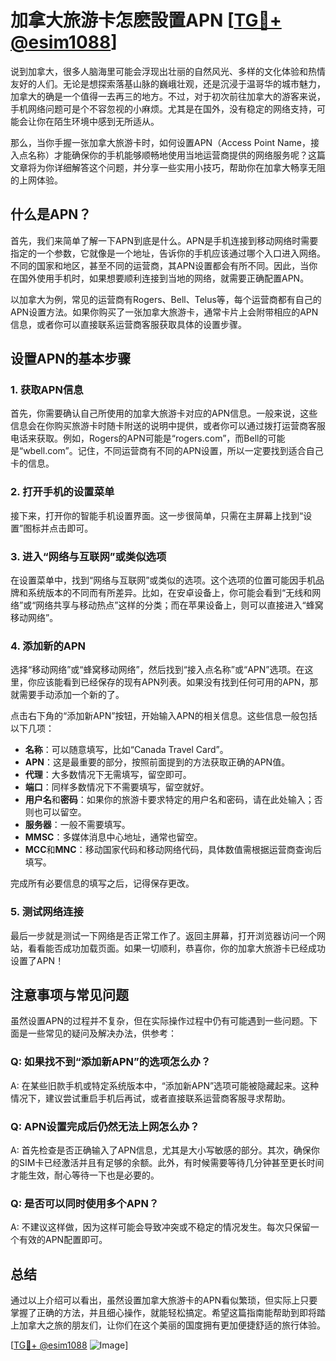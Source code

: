 # 加拿大旅游卡怎麽設置APN [[TG💪+ @esim1088](https://t.me/s/esim1088)]

说到加拿大，很多人脑海里可能会浮现出壮丽的自然风光、多样的文化体验和热情友好的人们。无论是想探索落基山脉的巍峨壮观，还是沉浸于温哥华的城市魅力，加拿大的确是一个值得一去再三的地方。不过，对于初次前往加拿大的游客来说，手机网络问题可是个不容忽视的小麻烦。尤其是在国外，没有稳定的网络支持，可能会让你在陌生环境中感到无所适从。

那么，当你手握一张加拿大旅游卡时，如何设置APN（Access Point Name，接入点名称）才能确保你的手机能够顺畅地使用当地运营商提供的网络服务呢？这篇文章将为你详细解答这个问题，并分享一些实用小技巧，帮助你在加拿大畅享无阻的上网体验。

## 什么是APN？

首先，我们来简单了解一下APN到底是什么。APN是手机连接到移动网络时需要指定的一个参数，它就像是一个地址，告诉你的手机应该通过哪个入口进入网络。不同的国家和地区，甚至不同的运营商，其APN设置都会有所不同。因此，当你在国外使用手机时，如果想要顺利连接到当地的网络，就需要正确配置APN。

以加拿大为例，常见的运营商有Rogers、Bell、Telus等，每个运营商都有自己的APN设置方法。如果你购买了一张加拿大旅游卡，通常卡片上会附带相应的APN信息，或者你可以直接联系运营商客服获取具体的设置步骤。

## 设置APN的基本步骤

### 1. 获取APN信息

首先，你需要确认自己所使用的加拿大旅游卡对应的APN信息。一般来说，这些信息会在你购买旅游卡时随卡附送的说明中提供，或者你可以通过拨打运营商客服电话来获取。例如，Rogers的APN可能是“rogers.com”，而Bell的可能是“wbell.com”。记住，不同运营商有不同的APN设置，所以一定要找到适合自己卡的信息。

### 2. 打开手机的设置菜单

接下来，打开你的智能手机设置界面。这一步很简单，只需在主屏幕上找到“设置”图标并点击即可。

### 3. 进入“网络与互联网”或类似选项

在设置菜单中，找到“网络与互联网”或类似的选项。这个选项的位置可能因手机品牌和系统版本的不同而有所差异。比如，在安卓设备上，你可能会看到“无线和网络”或“网络共享与移动热点”这样的分类；而在苹果设备上，则可以直接进入“蜂窝移动网络”。

### 4. 添加新的APN

选择“移动网络”或“蜂窝移动网络”，然后找到“接入点名称”或“APN”选项。在这里，你应该能看到已经保存的现有APN列表。如果没有找到任何可用的APN，那就需要手动添加一个新的了。

点击右下角的“添加新APN”按钮，开始输入APN的相关信息。这些信息一般包括以下几项：

- **名称**：可以随意填写，比如“Canada Travel Card”。
- **APN**：这是最重要的部分，按照前面提到的方法获取正确的APN值。
- **代理**：大多数情况下无需填写，留空即可。
- **端口**：同样多数情况下不需要填写，留空就好。
- **用户名**和**密码**：如果你的旅游卡要求特定的用户名和密码，请在此处输入；否则也可以留空。
- **服务器**：一般不需要填写。
- **MMSC**：多媒体消息中心地址，通常也留空。
- **MCC**和**MNC**：移动国家代码和移动网络代码，具体数值需根据运营商查询后填写。

完成所有必要信息的填写之后，记得保存更改。

### 5. 测试网络连接

最后一步就是测试一下网络是否正常工作了。返回主屏幕，打开浏览器访问一个网站，看看能否成功加载页面。如果一切顺利，恭喜你，你的加拿大旅游卡已经成功设置了APN！

## 注意事项与常见问题

虽然设置APN的过程并不复杂，但在实际操作过程中仍有可能遇到一些问题。下面是一些常见的疑问及解决办法，供参考：

### Q: 如果找不到“添加新APN”的选项怎么办？
A: 在某些旧款手机或特定系统版本中，“添加新APN”选项可能被隐藏起来。这种情况下，建议尝试重启手机后再试，或者直接联系运营商客服寻求帮助。

### Q: APN设置完成后仍然无法上网怎么办？
A: 首先检查是否正确输入了APN信息，尤其是大小写敏感的部分。其次，确保你的SIM卡已经激活并且有足够的余额。此外，有时候需要等待几分钟甚至更长时间才能生效，耐心等待一下也是必要的。

### Q: 是否可以同时使用多个APN？
A: 不建议这样做，因为这样可能会导致冲突或不稳定的情况发生。每次只保留一个有效的APN配置即可。

## 总结

通过以上介绍可以看出，虽然设置加拿大旅游卡的APN看似繁琐，但实际上只要掌握了正确的方法，并且细心操作，就能轻松搞定。希望这篇指南能帮助到即将踏上加拿大之旅的朋友们，让你们在这个美丽的国度拥有更加便捷舒适的旅行体验。

[[TG💪+ @esim1088](https://t.me/s/esim1088) ![Image](https://i.postimg.cc/4NQfJmqS/Snipaste-2025-05-13-00-14-12.png)]